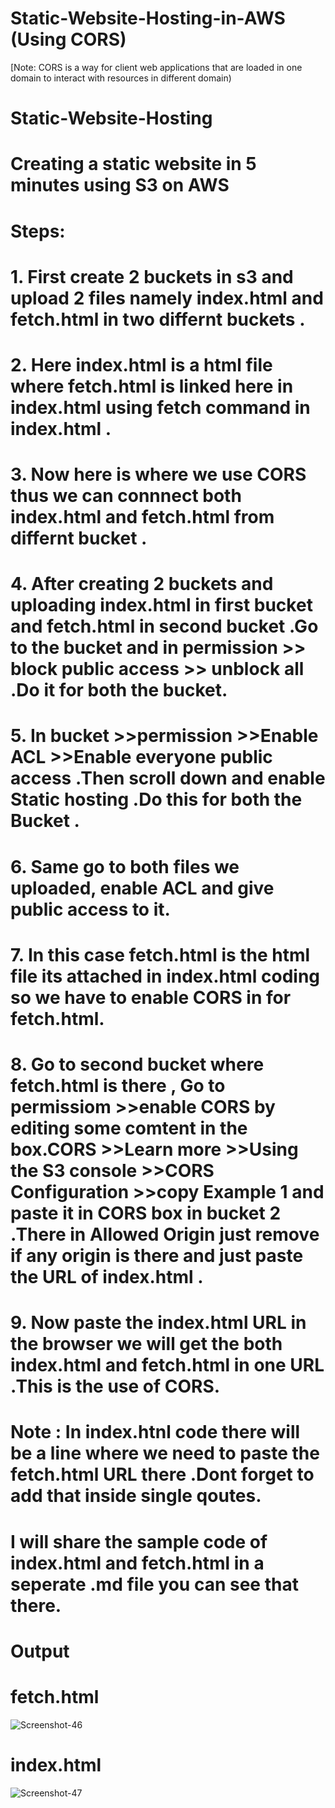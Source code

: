 # Static-Website-Hosting-in-AWS (Using CORS)
[Note: CORS is a way for client web applications that are loaded in one domain to interact with resources in different domain)
# Static-Website-Hosting
# Creating a static website in 5 minutes using S3 on AWS
# Steps:
# 1. First create 2 buckets in s3 and upload 2 files namely index.html and fetch.html in two differnt buckets .
# 2. Here index.html is a html file where fetch.html is linked here in index.html using fetch command in index.html .
# 3. Now here is where we use CORS thus we can connnect both index.html and fetch.html from differnt bucket .
# 4. After creating 2 buckets and uploading index.html in first bucket and fetch.html in second bucket .Go to the bucket and in permission >> block public access >> unblock all .Do it for both the bucket.
# 5. In bucket >>permission >>Enable ACL >>Enable everyone public access .Then scroll down and enable Static hosting .Do this for both the Bucket .
# 6. Same go to both files we uploaded, enable ACL and give public access to it.
# 7. In this case fetch.html is the html file its attached in index.html coding so we have to enable CORS in for fetch.html. 
# 8. Go to second bucket where fetch.html is there , Go to permissiom >>enable CORS by editing some comtent in the box.CORS >>Learn more >>Using the S3 console >>CORS Configuration >>copy Example 1 and paste it in CORS box in bucket 2 .There in Allowed Origin just remove if any origin is there and just paste the URL of index.html .
# 9. Now paste the index.html URL in the browser we will get the both index.html and fetch.html in one URL .This is the use of CORS.

# Note : In index.htnl code there will be a line where we need to paste the fetch.html URL there .Dont forget to add that inside single qoutes.

# I will share the sample code of index.html and fetch.html in a seperate .md file you can see that there.


# Output

# fetch.html

![Screenshot-_46_](https://github.com/FreakyGoblins/Static-Website-Hosting-in-AWS/assets/143277720/7525bd2c-dbdf-46fa-a39c-4dc61167e860)


# index.html

![Screenshot-_47_](https://github.com/FreakyGoblins/Static-Website-Hosting-in-AWS/assets/143277720/27a72479-59d3-428a-bf9d-5c0a4acbb5b6)

